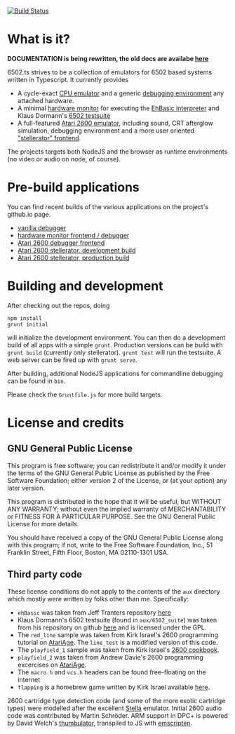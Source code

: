 [![Build Status](https://travis-ci.org/6502ts/6502.ts.svg?branch=master)](https://travis-ci.org/6502ts/6502.ts)

# What is it?

**DOCUMENTATION is being rewritten, the old docs are availabe [here](README.old.md)**

6502.ts strives to be a collection of emulators for 6502 based systems written in Typescript.
It currently provides

 * A cycle-exact [CPU emulator](doc/cpu.md) and a generic [debugging environment](doc/vanilla_debugger.md)
   any attached hardware.
 * A minimal [hardware monitor](doc/ehbasic_monitor.md) for executing the
   [EhBasic interpreter](https://github.com/jefftranter/6502/tree/master/asm/ehbasic)
   and Klaus Dormann's
   [6502 testsuite](https://github.com/Klaus2m5/6502_65C02_functional_tests)
 * A full-featured [Atari 2600 emulator](doc/stella.md), including sound, CRT afterglow simulation,
   debugging environment and a more user oriented ["stellerator" frontend](doc/stellerator.md).

The projects targets both NodeJS and the browser as runtime environments (no video or audio on node,
of course).

# Pre-build applications

You can find recent builds of the various applications on the project's github.io page.

 * [vanilla debugger](https://6502ts.github.io/dev/debugger.html)
 * [hardware monitor frontend / debugger](https://6502ts.github.io/dev/)
 * [Atari 2600 debugger frontend](https://6502ts.github.io/dev/stella.html)
 * [Atari 2600 stellerator, development build](https://6502ts.github.io/dev/stellerator.html)
 * [Atari 2600 stellerator, production build](https://6502ts.github.io/stellerator)

# Building and development

After checking out the repos, doing

    npm install
    grunt initial

will initialize the development environment. You can then do a development build of all
apps with a simple `grunt`. Production versions can be build with `grunt build` (currently
only stellerator). `grunt test` will run the testsuite. A web server can be fired up with
`grunt serve`.

After building, additional NodeJS applications for commandline debugging can be found in
`bin`.

Please check the `Gruntfile.js` for more build targets.

# License and credits

## GNU General Public License

This program is free software; you can redistribute it and/or modify
it under the terms of the GNU General Public License as published by
the Free Software Foundation; either version 2 of the License, or
(at your option) any later version.

This program is distributed in the hope that it will be useful,
but WITHOUT ANY WARRANTY; without even the implied warranty of
MERCHANTABILITY or FITNESS FOR A PARTICULAR PURPOSE.  See the
GNU General Public License for more details.

You should have received a copy of the GNU General Public License along
with this program; if not, write to the Free Software Foundation, Inc.,
51 Franklin Street, Fifth Floor, Boston, MA 02110-1301 USA.

## Third party code

These license conditions do not apply to the contents of the `aux` directory which
mostly were written by folks other than me. Specifically:

 * `ehBasic` was taken from Jeff Tranters repository
   [here](https://github.com/jefftranter/6502/tree/master/asm/ehbasic)
 * Klaus Dormann's 6502 testsuite (found in `aux/6502_suite`) was taken from his
   repository on github [here](https://github.com/Klaus2m5/6502_65C02_functional_tests)
   and is licensed under the GPL.
 * The `red_line` sample was taken from Kirk Israel's 2600 programming tutorial on
   [AtariAge](http://www.atariage.com/2600/programming/2600_101/03first.html). The
   `line_test` is a modified version of this code.
 * The `playfield_1` sample was taken from Kirk Israel's [2600 cookbook](http://alienbill.com/2600/cookbook/playfield.html).
 * `playfield_2` was taken from Andrew Davie's 2600 programming excercises on
   [AtariAge](http://atariage.com/forums/topic/28219-session-15-playfield-continued/).
 * The `macro.h` and `vcs.h` headers can be found free-floating on the internet
 * `flapping` is a homebrew game written by Kirk Israel available
   [here](http://alienbill.com/2600/flapping/).

2600 cartridge type detection code (and some of the more exotic cartridge types)
were modelled after the excellent [Stella](https://stella-emu.github.io) emulator.
Initial 2600 audio code was contributed by Martin Schröder. ARM support in DPC+ is powered by
David Welch's [thumbulator](https://github.com/dwelch67/thumbulator), transpiled to JS
with [emscripten](http://kripken.github.io/emscripten-site/).
